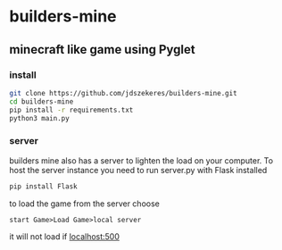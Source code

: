 # builders-mine

## minecraft like game using Pyglet

### install

```bash
git clone https://github.com/jdszekeres/builders-mine.git
cd builders-mine
pip install -r requirements.txt
python3 main.py
```

### server

builders mine also has a server to lighten the load on your computer. To host the server instance you need to run server.py with Flask installed

```bash
pip install Flask
```

to load the game from the server choose

```plain
start Game>Load Game>local server
```
it will not load if [localhost:500](https://127.0.0.1:5000)
